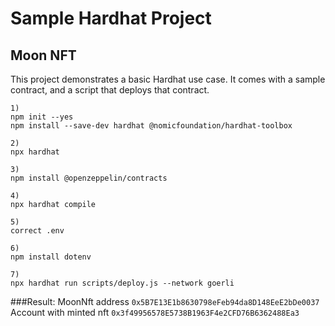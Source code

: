 # Sample Hardhat Project
## Moon NFT

This project demonstrates a basic Hardhat use case. It comes with a sample contract, and a script that deploys that contract.

```
1)
npm init --yes
npm install --save-dev hardhat @nomicfoundation/hardhat-toolbox

2)
npx hardhat

3)
npm install @openzeppelin/contracts

4)
npx hardhat compile

5)
correct .env

6)
npm install dotenv

7)
npx hardhat run scripts/deploy.js --network goerli
```

###Result: 
MoonNft address `0x5B7E13E1b8630798eFeb94da8D148EeE2bDe0037`
Account with minted nft `0x3f49956578E5738B1963F4e2CFD76B6362488Ea3`
